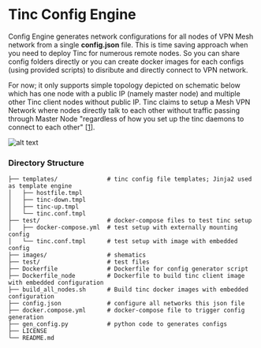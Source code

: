 # Tinc Config Engine
Config Engine generates network configurations for all nodes of VPN Mesh network from a single **config.json** file. This is time saving approach when you need to deploy Tinc for numerous remote nodes. So you can share config folders directly or you can create docker images for each configs (using provided scripts) to disribute and directly connect to VPN network.

For now; it only supports simple topology depicted on schematic below which has one node with a public IP (namely master node) and multiple other Tinc client nodes without public IP. Tinc claims to setup a Mesh VPN Network where nodes directly talk to each other without traffic passing through Master Node "regardless of how you set up the tinc daemons to connect to each other" [[1](https://www.tinc-vpn.org/)].

![alt text](https://raw.githubusercontent.com/kerematam/tinc-config-engine/master/images/tinc-config-engine-topology.png)


### Directory Structure

```
├── templates/              # tinc config file templates; Jinja2 used as template engine
│   ├── hostfile.tmpl       
│   ├── tinc-down.tmpl
│   ├── tinc-up.tmpl
│   └── tinc.conf.tmpl
├── test/                   # docker-compose files to test tinc setup
│   ├── docker-compose.yml  # test setup with externally mounting config
│   └── tinc.conf.tmpl      # test setup with image with embedded config
├── images/                 # shematics
├── test/                   # test files
├── Dockerfile              # Dockerfile for config generator script
├── Dockerfile_node         # Dockerfile to build tinc client image with embedded configuration
├── build_all_nodes.sh      # Build tinc docker images with embedded configuration
├── config.json             # configure all networks this json file
├── docker.compose.yml      # docker-compose file to trigger config generation
├── gen_config.py           # python code to generates configs
├── LICENSE
└── README.md
```
